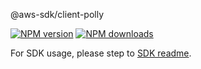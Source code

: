 @aws-sdk/client-polly

[![NPM version](https://img.shields.io/npm/v/@aws-sdk/client-polly/beta.svg)](https://www.npmjs.com/package/@aws-sdk/client-polly)
[![NPM downloads](https://img.shields.io/npm/dm/@aws-sdk/client-polly.svg)](https://www.npmjs.com/package/@aws-sdk/client-polly)

For SDK usage, please step to [SDK readme](https://github.com/aws/aws-sdk-js-v3).
